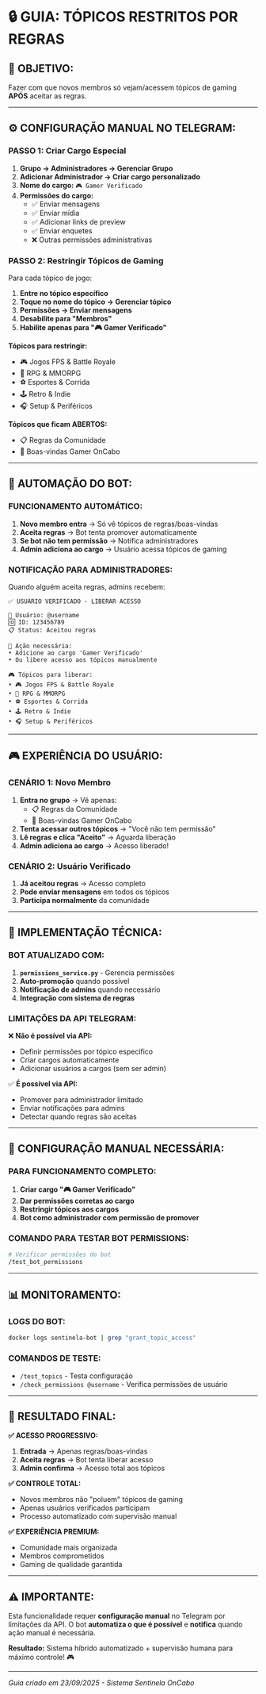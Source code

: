 # 🔒 GUIA: TÓPICOS RESTRITOS POR REGRAS

## 🎯 **OBJETIVO:**
Fazer com que novos membros só vejam/acessem tópicos de gaming **APÓS** aceitar as regras.

---

## ⚙️ **CONFIGURAÇÃO MANUAL NO TELEGRAM:**

### **PASSO 1: Criar Cargo Especial**
1. **Grupo → Administradores → Gerenciar Grupo**
2. **Adicionar Administrador → Criar cargo personalizado**
3. **Nome do cargo:** `🎮 Gamer Verificado`
4. **Permissões do cargo:**
   - ✅ Enviar mensagens
   - ✅ Enviar mídia
   - ✅ Adicionar links de preview
   - ✅ Enviar enquetes
   - ❌ Outras permissões administrativas

### **PASSO 2: Restringir Tópicos de Gaming**
Para cada tópico de jogo:

1. **Entre no tópico específico**
2. **Toque no nome do tópico → Gerenciar tópico**
3. **Permissões → Enviar mensagens**
4. **Desabilite para "Membros"**
5. **Habilite apenas para "🎮 Gamer Verificado"**

**Tópicos para restringir:**
- 🎮 Jogos FPS & Battle Royale
- 🧙 RPG & MMORPG
- ⚽️ Esportes & Corrida
- 🕹 Retro & Indie
- 🎧 Setup & Periféricos

**Tópicos que ficam ABERTOS:**
- 📋 Regras da Comunidade
- 👋 Boas-vindas Gamer OnCabo

---

## 🤖 **AUTOMAÇÃO DO BOT:**

### **FUNCIONAMENTO AUTOMÁTICO:**

1. **Novo membro entra** → Só vê tópicos de regras/boas-vindas
2. **Aceita regras** → Bot tenta promover automaticamente
3. **Se bot não tem permissão** → Notifica administradores
4. **Admin adiciona ao cargo** → Usuário acessa tópicos de gaming

### **NOTIFICAÇÃO PARA ADMINISTRADORES:**

Quando alguém aceita regras, admins recebem:
```
✅ USUÁRIO VERIFICADO - LIBERAR ACESSO

👤 Usuário: @username
🆔 ID: 123456789
📋 Status: Aceitou regras

🔧 Ação necessária:
• Adicione ao cargo 'Gamer Verificado'
• Ou libere acesso aos tópicos manualmente

🎮 Tópicos para liberar:
• 🎮 Jogos FPS & Battle Royale
• 🧙 RPG & MMORPG
• ⚽️ Esportes & Corrida
• 🕹 Retro & Indie
• 🎧 Setup & Periféricos
```

---

## 🎮 **EXPERIÊNCIA DO USUÁRIO:**

### **CENÁRIO 1: Novo Membro**
1. **Entra no grupo** → Vê apenas:
   - 📋 Regras da Comunidade
   - 👋 Boas-vindas Gamer OnCabo
2. **Tenta acessar outros tópicos** → "Você não tem permissão"
3. **Lê regras e clica "Aceito"** → Aguarda liberação
4. **Admin adiciona ao cargo** → Acesso liberado!

### **CENÁRIO 2: Usuário Verificado**
1. **Já aceitou regras** → Acesso completo
2. **Pode enviar mensagens** em todos os tópicos
3. **Participa normalmente** da comunidade

---

## 🔧 **IMPLEMENTAÇÃO TÉCNICA:**

### **BOT ATUALIZADO COM:**

1. **`permissions_service.py`** - Gerencia permissões
2. **Auto-promoção** quando possível
3. **Notificação de admins** quando necessário
4. **Integração com sistema de regras**

### **LIMITAÇÕES DA API TELEGRAM:**

❌ **Não é possível via API:**
- Definir permissões por tópico específico
- Criar cargos automaticamente
- Adicionar usuários a cargos (sem ser admin)

✅ **É possível via API:**
- Promover para administrador limitado
- Enviar notificações para admins
- Detectar quando regras são aceitas

---

## 🚨 **CONFIGURAÇÃO MANUAL NECESSÁRIA:**

### **PARA FUNCIONAMENTO COMPLETO:**

1. **Criar cargo "🎮 Gamer Verificado"**
2. **Dar permissões corretas ao cargo**
3. **Restringir tópicos aos cargos**
4. **Bot como administrador com permissão de promover**

### **COMANDO PARA TESTAR BOT PERMISSIONS:**

```bash
# Verificar permissões do bot
/test_bot_permissions
```

---

## 📊 **MONITORAMENTO:**

### **LOGS DO BOT:**
```bash
docker logs sentinela-bot | grep "grant_topic_access"
```

### **COMANDOS DE TESTE:**
- `/test_topics` - Testa configuração
- `/check_permissions @username` - Verifica permissões de usuário

---

## 🎯 **RESULTADO FINAL:**

**✅ ACESSO PROGRESSIVO:**
1. **Entrada** → Apenas regras/boas-vindas
2. **Aceita regras** → Bot tenta liberar acesso
3. **Admin confirma** → Acesso total aos tópicos

**✅ CONTROLE TOTAL:**
- Novos membros não "poluem" tópicos de gaming
- Apenas usuários verificados participam
- Processo automatizado com supervisão manual

**✅ EXPERIÊNCIA PREMIUM:**
- Comunidade mais organizada
- Membros comprometidos
- Gaming de qualidade garantida

---

## ⚠️ **IMPORTANTE:**

Esta funcionalidade requer **configuração manual** no Telegram por limitações da API. O bot **automatiza o que é possível** e **notifica** quando ação manual é necessária.

**Resultado:** Sistema híbrido automatizado + supervisão humana para máximo controle! 🎮

---

*Guia criado em 23/09/2025 - Sistema Sentinela OnCabo*